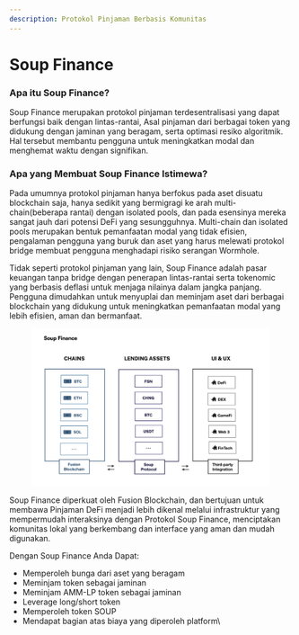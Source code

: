 ```yaml
---
description: Protokol Pinjaman Berbasis Komunitas
---
```


# Soup Finance

### Apa itu Soup Finance?

Soup Finance merupakan protokol pinjaman terdesentralisasi yang dapat berfungsi baik dengan lintas-rantai, Asal pinjaman dari berbagai token yang didukung dengan jaminan yang beragam, serta optimasi resiko algoritmik. Hal tersebut membantu pengguna untuk meningkatkan modal dan menghemat waktu dengan signifikan.

### Apa yang Membuat Soup Finance Istimewa?

Pada umumnya protokol pinjaman hanya berfokus pada aset disuatu blockchain saja, hanya sedikit yang bermigragi ke arah multi-chain(beberapa rantai) dengan isolated pools, dan pada esensinya mereka sangat jauh dari potensi DeFi yang sesungguhnya. Multi-chain dan isolated pools merupakan bentuk pemanfaatan modal yang tidak efisien, pengalaman pengguna yang buruk dan aset yang harus melewati protokol bridge membuat pengguna menghadapi risiko serangan Wormhole.

Tidak seperti protokol pinjaman yang lain, Soup Finance adalah pasar keuangan tanpa bridge dengan penerapan lintas-rantai serta tokenomic yang berbasis deflasi untuk menjaga nilainya dalam jangka panjang. Pengguna dimudahkan untuk menyuplai dan meminjam aset dari berbagai blockchain yang didukung untuk meningkatkan pemanfaatan modal yang lebih efisien, aman dan bermanfaat.

<figure><img src=".gitbook/assets/Soup Finance Protocol.png" alt=""><figcaption></figcaption></figure>

Soup Finance diperkuat oleh Fusion Blockchain, dan bertujuan untuk membawa Pinjaman DeFi menjadi lebih dikenal melalui infrastruktur yang mempermudah interaksinya dengan Protokol Soup Finance, menciptakan komunitas lokal yang berkembang dan interface yang aman dan mudah digunakan.

Dengan Soup Finance Anda Dapat:

* Memperoleh bunga dari aset yang beragam
* Meminjam token sebagai jaminan
* Meminjam AMM-LP token sebagai jaminan
* Leverage long/short token
* Memperoleh token SOUP
* Mendapat bagian atas biaya yang diperoleh platform\

